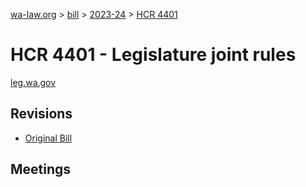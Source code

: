 [wa-law.org](/) > [bill](/bill/) > [2023-24](/bill/2023-24/) > [HCR 4401](/bill/2023-24/hcr/4401/)

# HCR 4401 - Legislature joint rules
[leg.wa.gov](https://app.leg.wa.gov/billsummary?BillNumber=4401&Year=2023&Initiative=false)

## Revisions
* [Original Bill](1/)

## Meetings